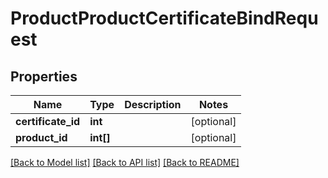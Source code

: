 # ProductProductCertificateBindRequest

## Properties
Name | Type | Description | Notes
------------ | ------------- | ------------- | -------------
**certificate_id** | **int** |  | [optional] 
**product_id** | **int[]** |  | [optional] 

[[Back to Model list]](../README.md#documentation-for-models) [[Back to API list]](../README.md#documentation-for-api-endpoints) [[Back to README]](../README.md)


